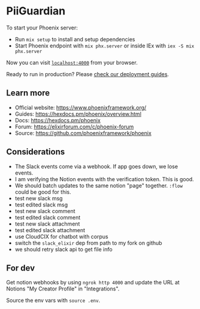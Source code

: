 # PiiGuardian

To start your Phoenix server:

* Run `mix setup` to install and setup dependencies
* Start Phoenix endpoint with `mix phx.server` or inside IEx with `iex -S mix phx.server`

Now you can visit [`localhost:4000`](http://localhost:4000) from your browser.

Ready to run in production? Please [check our deployment guides](https://hexdocs.pm/phoenix/deployment.html).

## Learn more

* Official website: https://www.phoenixframework.org/
* Guides: https://hexdocs.pm/phoenix/overview.html
* Docs: https://hexdocs.pm/phoenix
* Forum: https://elixirforum.com/c/phoenix-forum
* Source: https://github.com/phoenixframework/phoenix

## Considerations

- The Slack events come via a webhook. If app goes down, we lose events.
- I am verifying the Notion events with the verification token. This is good.
- We should batch updates to the same notion "page" together. `:flow` could be good for this.
- test new slack msg
- test edited slack msg
- test new slack comment
- test edited slack comment
- test new slack attachment
- test edited slack attachment
- use CloudCIX for chatbot with corpus
- switch the `slack_elixir` dep from path to my fork on github
- we should retry slack api to get file info

## For dev

Get notion webhooks by using `ngrok http 4000` and update the URL at Notions "My Creator Profile" in "Integrations".

Source the env vars with `source .env`.
